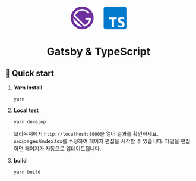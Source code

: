 <p align="center">
    <img alt="Gatsby" src="../assets/images/img-gatsby.png" width="150" />
</p>
<h1 align="center">
  Gatsby & TypeScript 
</h1>

## 🚀 Quick start

1.  **Yarn Install**

    ```shell
    yarn
    ```

2.  **Local test**

    ```shell
    yarn develop
    ```

    브라우저에서 `http://localhost:8000`을 열어 결과를 확인하세요.
    src/pages/index.tsx를 수정하여 페이지 편집을 시작할 수 있습니다. 파일을 편집하면 페이지가 자동으로 업데이트됩니다.

3.  **build**
    ```shell
    yarn build
    ```
